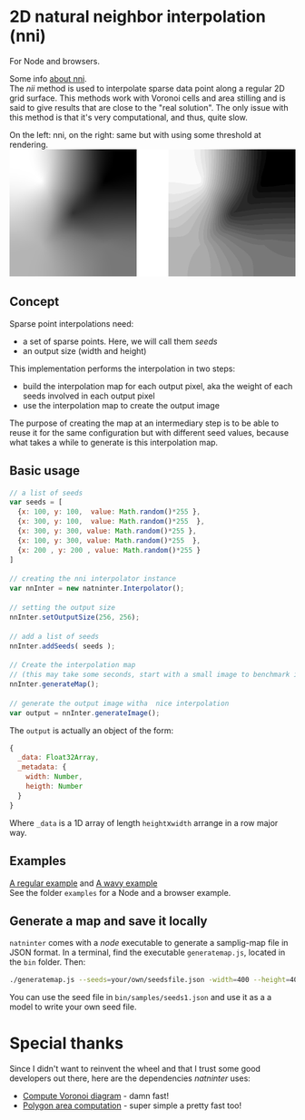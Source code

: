 # 2D natural neighbor interpolation (nni)
For Node and browsers.  

Some info [about nni](http://desktop.arcgis.com/en/arcmap/10.3/tools/spatial-analyst-toolbox/how-natural-neighbor-works.htm).  
The *nii* method is used to interpolate sparse data point along a regular 2D grid surface. This methods work with Voronoi cells and area stilling and is said to give results that are close to the "real solution". The only issue with this method is that it's very computational, and thus, quite slow.

On the left: nni, on the right: same but with using some threshold at rendering.  
![](nni.png)

## Concept
Sparse point interpolations need:  
- a set of sparse points. Here, we will call them *seeds*
- an output size (width and height)

This implementation performs the interpolation in two steps:
- build the interpolation map for each output pixel, aka the weight of each seeds involved in each output pixel
- use the interpolation map to create the output image

The purpose of creating the map at an intermediary step is to be able to reuse it for the same configuration but with different seed values, because what takes a while to generate is this interpolation map.

## Basic usage
```Javascript
// a list of seeds
var seeds = [
  {x: 100, y: 100,  value: Math.random()*255 },
  {x: 300, y: 100,  value: Math.random()*255  },
  {x: 300, y: 300, value: Math.random()*255 },
  {x: 100, y: 300, value: Math.random()*255  },
  {x: 200 , y: 200 , value: Math.random()*255 }
]

// creating the nni interpolator instance
var nnInter = new natninter.Interpolator();

// setting the output size
nnInter.setOutputSize(256, 256);

// add a list of seeds
nnInter.addSeeds( seeds );

// Create the interpolation map
// (this may take some seconds, start with a small image to benchmark it)
nnInter.generateMap();

// generate the output image witha  nice interpolation
var output = nnInter.generateImage();
```

The `output` is actually an object of the form:
```Javascript
{
  _data: Float32Array,
  _metadata: {
    width: Number,
    heigth: Number
  }
}
```
Where `_data` is a 1D array of length `height`x`width` arrange in a row major way.

## Examples
[A regular example](http://me.jonathanlurie.fr/natninter/examples/browser.html) and [A wavy example](http://me.jonathanlurie.fr/natninter/examples/browserwaves.html)  
See the folder `examples` for a Node and a browser example.

## Generate a map and save it locally
`natninter` comes with a *node* executable to generate a samplig-map file in JSON format. In a terminal, find the executable `generatemap.js`, located in the `bin` folder. Then:

```bash
./generatemap.js --seeds=your/own/seedsfile.json -width=400 --height=400 --output=somehwere/map.json
```
You can use the seed file in `bin/samples/seeds1.json` and use it as a a model to write your own seed file.


# Special thanks
Since I didn't want to reinvent the wheel and that I trust some good developers out there, here are the dependencies *natninter* uses:
- [Compute Voronoi diagram](https://github.com/gorhill/Javascript-Voronoi) - damn fast!
- [Polygon area computation](https://github.com/math-utils/area-polygon) - super simple a pretty fast too!

